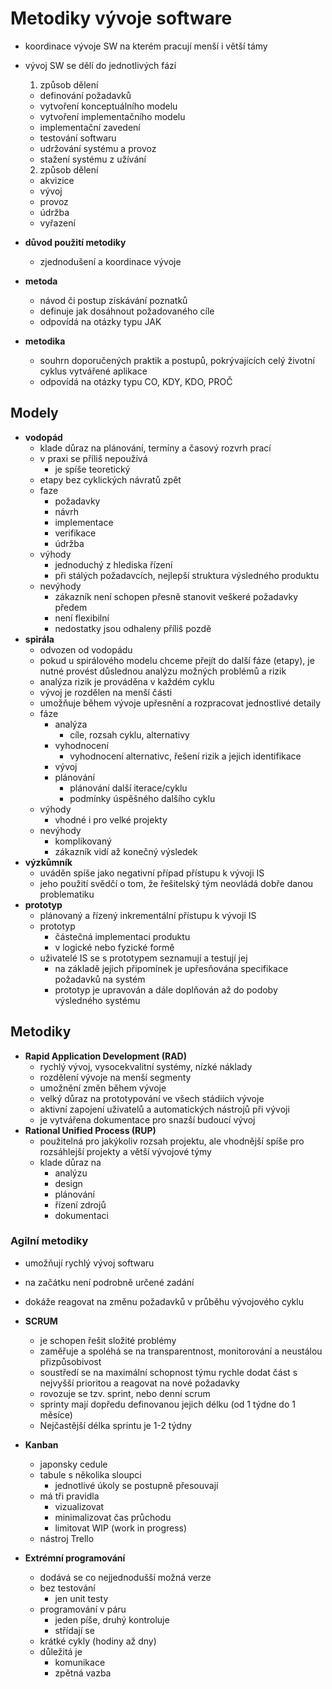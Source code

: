 # Metodiky vývoje software

- koordinace vývoje SW na kterém pracují menší i větší támy
- vývoj SW se dělí do jednotlivých fází
  1. způsob dělení
  - definování požadavků
  - vytvoření konceptuálního modelu
  - vytvoření implementačního modelu
  - implementační zavedení
  - testování softwaru
  - udržování systému a provoz
  - stažení systému z užívání
  2. způsob dělení
  - akvizice
  - vývoj
  - provoz
  - údržba
  - vyřazení
- **důvod použití metodiky**

  - zjednodušení a koordinace vývoje

- **metoda**
  - návod či postup získávání poznatků
  - definuje jak dosáhnout požadovaného cíle
  - odpovídá na otázky typu JAK
- **metodika**
  - souhrn doporučených praktik a postupů, pokrývajících celý životní cyklus vytvářené aplikace
  - odpovídá na otázky typu CO, KDY, KDO, PROČ

## Modely

- **vodopád**
  - klade důraz na plánování, termíny a časový rozvrh prací
  - v praxi se příliš nepoužívá
    - je spíše teoretický
  - etapy bez cyklických návratů zpět
  - faze
    - požadavky
    - návrh
    - implementace
    - verifikace
    - údržba
  - výhody
    - jednoduchý z hlediska řízení
    - při stálých požadavcích, nejlepší struktura výsledného produktu
  - nevýhody
    - zákazník není schopen přesně stanovit veškeré požadavky předem
    - není flexibilní
    - nedostatky jsou odhaleny příliš pozdě
- **spirála**
  - odvozen od vodopádu
  - pokud u spirálového modelu chceme přejít do další fáze (etapy), je nutné provést důslednou analýzu možných problémů a rizik
  - analýza rizik je prováděna v každém cyklu
  - vývoj je rozdělen na menší části
  - umožňuje během vývoje upřesnění a rozpracovat jednostlivé detaily
  - fáze
    - analýza
      - cíle, rozsah cyklu, alternativy
    - vyhodnocení
      - vyhodnocení alternativc, řešení rizik a jejich identifikace
    - vývoj
    - plánování
      - plánování další iterace/cyklu
      - podmínky úspěšného dalšího cyklu
  - výhody
    - vhodné i pro velké projekty
  - nevýhody
    - komplikovaný
    - zákazník vidí až konečný výsledek
- **výzkůmník**
  - uváděn spíše jako negativní případ přístupu k vývoji IS
  - jeho použití svědčí o tom, že řešitelský tým neovládá dobře danou problematiku
- **prototyp**
  - plánovaný a řízený inkrementální přístupu k vývoji IS
  - prototyp
    - částečná implementaci produktu
    - v logické nebo fyzické formě
  - uživatelé IS se s prototypem seznamují a testují jej
    - na základě jejich připomínek je upřesňována specifikace požadavků na systém
    - prototyp je upravován a dále doplňován až do podoby výsledného systému

## Metodiky

- **Rapid Application Development (RAD)**
  - rychlý vývoj, vysocekvalitní systémy, nízké náklady
  - rozdělení vývoje na menší segmenty
  - umožnění změn během vývoje
  - velký důraz na prototypování ve všech stádiích vývoje
  - aktivní zapojení uživatelů a automatických nástrojů při vývoji
  - je vytvářena dokumentace pro snazší budoucí vývoj
- **Rational Unified Process (RUP)**
  - použitelná pro jakýkoliv rozsah projektu, ale vhodnější spíše pro rozsáhlejší projekty a větší vývojové týmy
  - klade důraz na
    - analýzu
    - design
    - plánování
    - řízení zdrojů
    - dokumentaci

### Agilní metodiky

- umožňují rychlý vývoj softwaru
- na začátku není podrobně určené zadání
- dokáže reagovat na změnu požadavků v průběhu vývojového cyklu

- **SCRUM**
  - je schopen řešit složité problémy
  - zaměřuje a spoléhá se na transparentnost, monitorování a neustálou přizpůsobivost
  - soustředí se na maximální schopnost týmu rychle dodat část s nejvyšší prioritou a reagovat na nové požadavky
  - rovozuje se tzv. sprint, nebo denní scrum
  - sprinty mají dopředu definovanou jejich délku (od 1 týdne do 1 měsíce)
  - Nejčastější délka sprintu je 1-2 týdny
- **Kanban**
  - japonsky cedule
  - tabule s několika sloupci
    - jednotlivé úkoly se postupně přesouvají
  - má tři pravidla
    - vizualizovat
    - minimalizovat čas průchodu
    - limitovat WIP (work in progress)
  - nástroj Trello
- **Extrémní programování**
  - dodává se co nejjednodušší možná verze
  - bez testování
    - jen unit testy
  - programování v páru
    - jeden píše, druhý kontroluje
    - střídají se
  - krátké cykly (hodiny až dny)
  - důležitá je
    - komunikace
    - zpětná vazba
